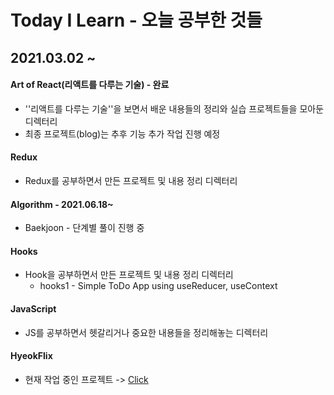 # Today I Learn - 오늘 공부한 것들 

## 2021.03.02 ~

#### Art of React(리액트를 다루는 기술) - 완료

- ''리액트를 다루는 기술''을 보면서 배운 내용들의 정리와 실습 프로젝트들을 모아둔 디렉터리
- 최종 프로젝트(blog)는 추후 기능 추가 작업 진행 예정 



#### Redux

- Redux를 공부하면서 만든 프로젝트 및 내용 정리 디렉터리



#### Algorithm - 2021.06.18~

- Baekjoon - 단계별 풀이 진행 중



#### Hooks

- Hook을 공부하면서  만든 프로젝트 및 내용 정리 디렉터리
  - hooks1 - Simple ToDo App using useReducer, useContext 



#### JavaScript

- JS를 공부하면서 헷갈리거나 중요한 내용들을 정리해놓는 디렉터리



#### HyeokFlix

- 현재 작업 중인 프로젝트 -> [Click](https://github.com/SeolJaeHyeok/Hyeokflix)

